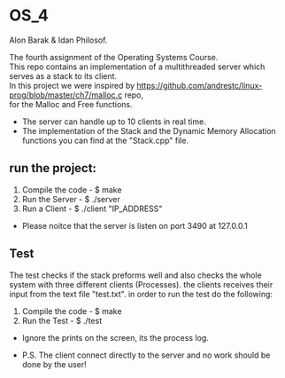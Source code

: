 # OS_4

Alon Barak & Idan Philosof. <br>

The fourth assignment of the Operating Systems Course.<br>
This repo contains an implementation of a multithreaded server which serves as a stack to its client.<br>
In this project we were inspired by https://github.com/andrestc/linux-prog/blob/master/ch7/malloc.c repo,<br>
for the Malloc and Free functions.<br>

- The server can handle up to 10 clients in real time.<br>
- The implementation of the Stack and the Dynamic Memory Allocation functions you can find at the "Stack.cpp" file.<br>

## run the project:<br>

1. Compile the code - $ make
2. Run the Server - $ ./server
3. Run a Client - $ ./client "IP_ADDRESS"

- Please noitce that the server is listen on port 3490 at 127.0.0.1 

## Test
The test checks if the stack preforms well and also checks the whole system 
with three different clients (Processes).
the clients receives their input from the text file "test.txt".
in order to run the test do the following:
1. Compile the code - $ make 
2. Run the Test - $ ./test

- Ignore the prints on the screen, its the process log.

- P.S. The client connect directly to the server and no work should be done by the user!
